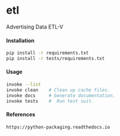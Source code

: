 # etl
Advertising Data ETL-V

#### Installation
```bash
pip install -r requirements.txt
pip install -r tests/requirements.txt
```

#### Usage
```bash
invoke --list
invoke clean    # Clean up cache files.
invoke docs     # Generate documentation.
invoke tests    #  Run test suit.
```

#### References
```
https://python-packaging.readthedocs.io
```
